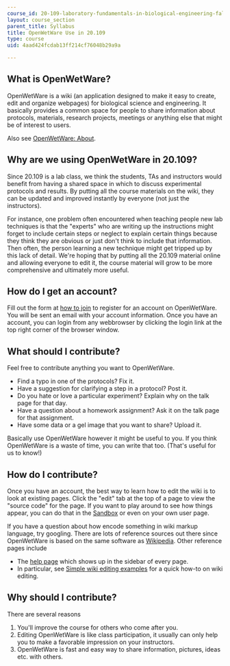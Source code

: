 ```yaml
---
course_id: 20-109-laboratory-fundamentals-in-biological-engineering-fall-2007
layout: course_section
parent_title: Syllabus
title: OpenWetWare Use in 20.109
type: course
uid: 4aad424fcdab13ff214cf76048b29a9a

---
```


What is OpenWetWare?
--------------------

OpenWetWare is a wiki (an application designed to make it easy to create, edit and organize webpages) for biological science and engineering. It basically provides a common space for people to share information about protocols, materials, research projects, meetings or anything else that might be of interest to users.

Also see [OpenWetWare: About](http://openwetware.org/wiki/OpenWetWare:About).

Why are we using OpenWetWare in 20.109?
---------------------------------------

Since 20.109 is a lab class, we think the students, TAs and instructors would benefit from having a shared space in which to discuss experimental protocols and results. By putting all the course materials on the wiki, they can be updated and improved instantly by everyone (not just the instructors).

For instance, one problem often encountered when teaching people new lab techniques is that the "experts" who are writing up the instructions might forget to include certain steps or neglect to explain certain things because they think they are obvious or just don't think to include that information. Then often, the person learning a new technique might get tripped up by this lack of detail. We're hoping that by putting all the 20.109 material online and allowing everyone to edit it, the course material will grow to be more comprehensive and ultimately more useful.

How do I get an account?
------------------------

Fill out the form at [how to join](http://openwetware.org/wiki/OpenWetWare:How_to_join) to register for an account on OpenWetWare. You will be sent an email with your account information. Once you have an account, you can login from any webbrowser by clicking the login link at the top right corner of the browser window.

What should I contribute?
-------------------------

Feel free to contribute anything you want to OpenWetWare.

*   Find a typo in one of the protocols? Fix it.
*   Have a suggestion for clarifying a step in a protocol? Post it.
*   Do you hate or love a particular experiment? Explain why on the talk page for that day.
*   Have a question about a homework assignment? Ask it on the talk page for that assignment.
*   Have some data or a gel image that you want to share? Upload it.

Basically use OpenWetWare however it might be useful to you. If you think OpenWetWare is a waste of time, you can write that too. (That's useful for us to know!)

How do I contribute?
--------------------

Once you have an account, the best way to learn how to edit the wiki is to look at existing pages. Click the "edit" tab at the top of a page to view the "source code" for the page. If you want to play around to see how things appear, you can do that in the [Sandbox](http://openwetware.org/wiki/Sandbox) or even on your own user page.

If you have a question about how encode something in wiki markup language, try googling. There are lots of reference sources out there since OpenWetWare is based on the same software as [Wikipedia](http://en.wikipedia.org/wiki/Main_Page). Other reference pages include

*   The [help page](http://openwetware.org/wiki/Help:Contents) which shows up in the sidebar of every page.
*   In particular, see [Simple wiki editing examples](http://openwetware.org/wiki/Simple_wiki_editing_examples) for a quick how-to on wiki editing.

Why should I contribute?
------------------------

There are several reasons

1.  You'll improve the course for others who come after you.
2.  Editing OpenWetWare is like class participation, it usually can only help you to make a favorable impression on your instructors.
3.  OpenWetWare is fast and easy way to share information, pictures, ideas etc. with others.